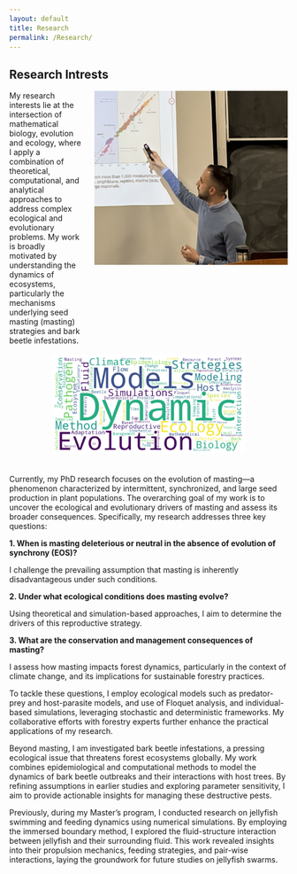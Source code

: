 ```yaml
---
layout: default
title: Research
permalink: /Research/
---
```


## Research Intrests

<div style="display: flex; align-items: center; justify-content: space-between; align-items: flex-start;">

<!-- Text Section -->
<div style="flex: 1; margin-right: 20px;">
My research interests lie at the intersection of mathematical biology, evolution and ecology, where I apply a combination of theoretical, computational, and analytical approaches to address complex ecological and evolutionary problems. My work is broadly motivated by understanding the dynamics of ecosystems, particularly the mechanisms underlying seed masting (masting) strategies and bark beetle infestations. 
</div>

 <!-- Image Section -->
 <div style="text-align: center; flex: 0 0 350px;">
 <img src="defence.png" alt="intrests" style="max-width: 350px; margin-bottom: 20px;">
 </div>
 
 </div><br>

 <div style="text-align: center; flex: 0 0 350px;">
 <img src="intrests.png" alt="intrests" style="max-width: 350px; margin-bottom: 20px;">
 </div>
 

Currently, my PhD research focuses on the evolution of masting—a phenomenon characterized by intermittent, synchronized, and large seed production in plant populations. The overarching goal of my work is to uncover the ecological and evolutionary drivers of masting and assess its broader consequences. Specifically, my research addresses three key questions:

**1. When is masting deleterious or neutral in the absence of evolution of synchrony (EOS)?**

I challenge the prevailing assumption that masting is inherently disadvantageous under such conditions.

**2. Under what ecological conditions does masting evolve?** 

Using theoretical and simulation-based approaches, I aim to determine the drivers of this reproductive strategy.

**3. What are the conservation and management consequences of masting?** 

I assess how masting impacts forest dynamics, particularly in the context of climate change, and its implications for sustainable forestry practices.

To tackle these questions, I employ ecological models such as predator-prey and host-parasite models, and use of Floquet analysis, and individual-based simulations, leveraging stochastic and deterministic frameworks. My collaborative efforts with forestry experts further enhance the practical applications of my research.

Beyond masting, I am investigated bark beetle infestations, a pressing ecological issue that threatens forest ecosystems globally. My work combines epidemiological and computational methods to model the dynamics of bark beetle outbreaks and their interactions with host trees. By refining assumptions in earlier studies and exploring parameter sensitivity, I aim to provide actionable insights for managing these destructive pests.

Previously, during my Master’s program, I conducted research on jellyfish swimming and feeding dynamics using numerical simulations. By employing the immersed boundary method, I explored the fluid-structure interaction between jellyfish and their surrounding fluid. This work revealed insights into their propulsion mechanics, feeding strategies, and pair-wise interactions, laying the groundwork for future studies on jellyfish swarms.
